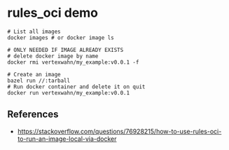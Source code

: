 # rules_oci demo

```shell
# List all images
docker images # or docker image ls

# ONLY NEEDED IF IMAGE ALREADY EXISTS
# delete docker image by name
docker rmi vertexwahn/my_example:v0.0.1 -f

# Create an image
bazel run //:tarball
# Run docker container and delete it on quit
docker run vertexwahn/my_example:v0.0.1
```

## References

- https://stackoverflow.com/questions/76928215/how-to-use-rules-oci-to-run-an-image-local-via-docker
